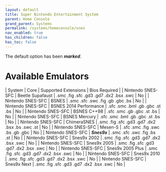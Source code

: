 ```yaml
---
layout: default
title: Super Nintendo Entertainment System
parent: Home Console
grand_parent: Systems
permalink: /systems/homeconsole/snes
nav_enabled: true
has_children: false
has_toc: false
---
```


The default option has been ***marked***.

# Available Emulators

| System              | Core                | Supported Extensions | Bios Required       |
| Nintendo SNES-SFC | Beetle Supafaust | .smc .fig .sfc .gd3 .gd7 .dx2 .bsx .swc | No |
| Nintendo SNES-SFC | BSNES | .smc .sfc .swc .fig .gb .gbc .bs | No |
| Nintendo SNES-SFC | BSNES 2014 Performance | .sfc .smc .bml .gb .gbc .st .bs | No |
| Nintendo SNES-SFC | BSNES C++98 | .sfc .smc .gb .gbc .st .bs | No |
| Nintendo SNES-SFC | BSNES Mercury | .sfc .smc .bml .gb .gbc .st .bs | No |
| Nintendo SNES-SFC | ChimeraSNES | .smc .fig .sfc .gd3 .gd7 .dx2 .bsx .bs .swc .st | No |
| Nintendo SNES-SFC | Mesen-S | .sfc .smc .fig .swc .bs .gb .gbc | No |
| Nintendo SNES-SFC | ***Snes9x*** | .smc .sfc .swc .fig .bs .st | No |
| Nintendo SNES-SFC | Snes9x 2002 | .smc .fig .sfc .gd3 .gd7 .dx2 .bsx .swc | No |
| Nintendo SNES-SFC | Snes9x 2005 | .smc .fig .sfc .gd3 .gd7 .dx2 .bsx .swc | No |
| Nintendo SNES-SFC | Snes9x 2005 Plus | .smc .fig .sfc .gd3 .gd7 .dx2 .bsx .swc | No |
| Nintendo SNES-SFC | Snes9x 2010 | .smc .fig .sfc .gd3 .gd7 .dx2 .bsx .swc | No |
| Nintendo SNES-SFC | Snes9x Next | .smc .fig .sfc .gd3 .gd7 .dx2 .bsx .swc | No |

